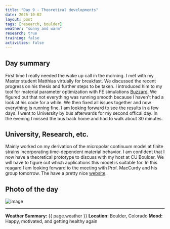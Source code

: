 ```yaml
---
title: "Day 9 - Theoretical developments"
date: 2025-10-02
layout: post
tags: [research, boulder]
weather: "sunny and warm"
research: true
training: false
activities: false
---
```


## Day summary
First time I really needed the wake up call in the morning.
I met with my Master student Matthias virtually for breakfast. We discussed the recent progress on his thesis 
and further steps to be taken. I introduced him to my tool for material parameter optimization with FE simulations [Buzzard](https://github.com/EdelweissFE/Buzzard).
We figured out that not everything was running smooth because I haven't had a look at his code for a while.
We then fixed all issues together and now everything is running fine.
I am looking forward to see the results in a few days.
I went to University by bus afterwards for my second offical day.
In the evening I missed the bus back home and had to walk about 30 minutes.

## University, Research, etc. 
Mainly worked on my derivation of the micropolar continuum model at finite strains 
incorporating time-dependent material behavior.
I am confident that I now have a theoretical prototype to discuss with 
my host at CU Boulder.
We will have to figure out which applications this model is suitable for.
In this reagard I am looking forward to the meeting with 
Prof. MacCurdy and his group tomorrow. The have a pretty nice [website](https://matterassembly.org/).

## Photo of the day
![image](/alex-goes-usa-diary/photos/2025-10-02.jpg)

---

**Weather Summary:** {{ page.weather }}
**Location:** Boulder, Colorado
**Mood:** Happy, motivated, and getting healthy again
